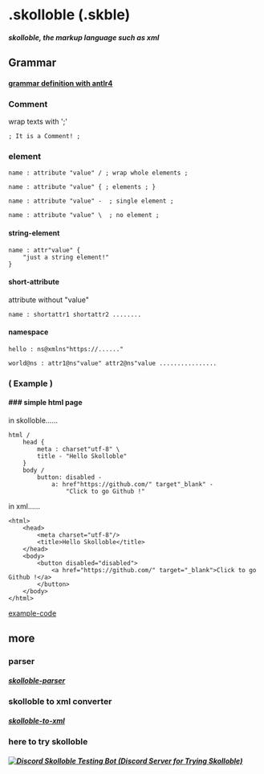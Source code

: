 # .skolloble  (.skble)

#### _skolloble, the markup language such as xml_

## Grammar

#### [grammar definition with antlr4](skolloble-grammar/grammar/src/main/antlr/Skolloble.g4)

### Comment
wrap texts with ';'
```
; It is a Comment! ;
```

### element

```
name : attribute "value" / ; wrap whole elements ;

name : attribute "value" { ; elements ; }

name : attribute "value" -  ; single element ;

name : attribute "value" \  ; no element ;
```

#### string-element
```
name : attr"value" {
    "just a string element!"
}
```

#### short-attribute

attribute without "value"

```
name : shortattr1 shortattr2 ........
```

#### namespace
```
hello : ns@xmlns"https://......"
```
```
world@ns : attr1@ns"value" attr2@ns"value ................
```

### ( Example )

#### ### simple html page

in skolloble......

```
html /
    head {
        meta : charset"utf-8" \
        title - "Hello Skolloble"
    }
    body /
        button: disabled -
            a: href"https://github.com/" target"_blank" -
                "Click to go Github !"
```

in xml......

```
<html>
    <head>
        <meta charset="utf-8"/>    
        <title>Hello Skolloble</title>
    </head>
    <body>
        <button disabled="disabled">
            <a href="https://github.com/" target="_blank">Click to go Github !</a>
        </button>
    </body>
</html>
```

[example-code](skolloble-test)

## more

### parser

##### [skolloble-parser](skolloble-parser)

### skolloble to xml converter

##### [skolloble-to-xml](skolloble-to-xml)

### here to try skolloble

##### [![Discord Skolloble Testing Bot](https://cdn.discordapp.com/avatars/940828335754334209/efc1bfd6dd576e0728fa80c1a1bf38d3.webp?size=128) (Discord Server for Trying Skolloble)](https://discord.gg/yj9YKDyw)

